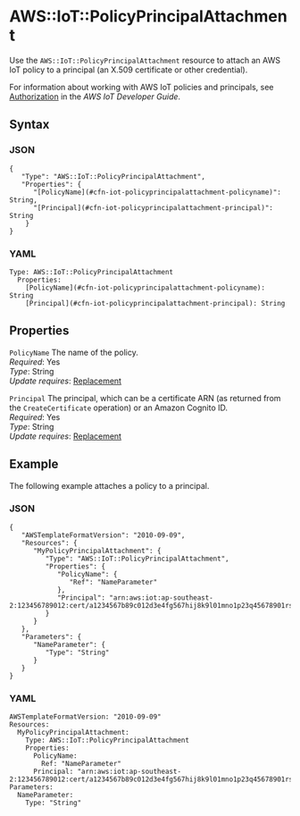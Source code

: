 # AWS::IoT::PolicyPrincipalAttachment<a name="aws-resource-iot-policyprincipalattachment"></a>

Use the `AWS::IoT::PolicyPrincipalAttachment` resource to attach an AWS IoT policy to a principal \(an X\.509 certificate or other credential\)\.

For information about working with AWS IoT policies and principals, see [Authorization](https://docs.aws.amazon.com/iot/latest/developerguide/authorization.html) in the *AWS IoT Developer Guide*\.

## Syntax<a name="w4ab1c21c10d150c24b7"></a>

### JSON<a name="aws-resource-iot-policyprincipalattachment-syntax.json"></a>

```
{
   "Type": "AWS::IoT::PolicyPrincipalAttachment",
   "Properties": {
      "[PolicyName](#cfn-iot-policyprincipalattachment-policyname)": String,
      "[Principal](#cfn-iot-policyprincipalattachment-principal)": String
    }
}
```

### YAML<a name="aws-resource-iot-policyprincipalattachment-syntax.yaml"></a>

```
Type: AWS::IoT::PolicyPrincipalAttachment
  Properties:
    [PolicyName](#cfn-iot-policyprincipalattachment-policyname): String
    [Principal](#cfn-iot-policyprincipalattachment-principal): String
```

## Properties<a name="w4ab1c21c10d150c24b9"></a>

`PolicyName`  <a name="cfn-iot-policyprincipalattachment-policyname"></a>
The name of the policy\.  
*Required*: Yes  
*Type*: String  
*Update requires*: [Replacement](using-cfn-updating-stacks-update-behaviors.md#update-replacement)

`Principal`  <a name="cfn-iot-policyprincipalattachment-principal"></a>
The principal, which can be a certificate ARN \(as returned from the `CreateCertificate` operation\) or an Amazon Cognito ID\.  
*Required*: Yes  
*Type*: String  
*Update requires*: [Replacement](using-cfn-updating-stacks-update-behaviors.md#update-replacement)

## Example<a name="w4ab1c21c10d150c24c11"></a>

The following example attaches a policy to a principal\.

### JSON<a name="aws-resource-iot-policyprincipalattachment-example.json"></a>

```
{
   "AWSTemplateFormatVersion": "2010-09-09",
   "Resources": {
      "MyPolicyPrincipalAttachment": {
         "Type": "AWS::IoT::PolicyPrincipalAttachment",
         "Properties": {
            "PolicyName": {
               "Ref": "NameParameter"
            },
            "Principal": "arn:aws:iot:ap-southeast-2:123456789012:cert/a1234567b89c012d3e4fg567hij8k9l01mno1p23q45678901rs234567890t1u2"
         }
      }
   },
   "Parameters": {
      "NameParameter": {
         "Type": "String"
      }
   }
}
```

### YAML<a name="aws-resource-iot-policyprincipalattachment-example.yaml"></a>

```
AWSTemplateFormatVersion: "2010-09-09"
Resources: 
  MyPolicyPrincipalAttachment: 
    Type: AWS::IoT::PolicyPrincipalAttachment
    Properties: 
      PolicyName: 
        Ref: "NameParameter"
      Principal: "arn:aws:iot:ap-southeast-2:123456789012:cert/a1234567b89c012d3e4fg567hij8k9l01mno1p23q45678901rs234567890t1u2"
Parameters: 
  NameParameter: 
    Type: "String"
```